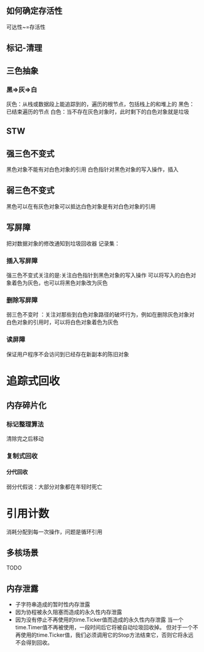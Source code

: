 

## 如何确定存活性
可达性~=存活性
## 标记-清理
## 三色抽象
### 黑=>灰=>白
灰色：从栈或数据段上能追踪到的，遍历的根节点，包括栈上的和堆上的
黑色：已结束遍历的节点
白色：当不存在灰色对象时，此时剩下的白色对象就是垃圾

## STW

## 强三色不变式
黑色对象不能有对白色对象的引用
白色指针对黑色对象的写入操作，插入
## 弱三色不变式
黑色可以在有灰色对象可以抵达白色对象是有对白色对象的引用


## 写屏障
把对数据对象的修改通知到垃圾回收器
记录集：
### 插入写屏障
强三色不变式关注的是:关注白色指针到黑色对象的写入操作
可以将写入的白色对象着色为灰色，也可以将黑色对象改为灰色
### 删除写屏障
弱三色不变时 ：关注对那些到白色对象路径的破坏行为，例如在删除灰色对象对白色对象的引用时，可以将白色对象着色为灰色
### 读屏障
保证用户程序不会访问到已经存在新副本的陈旧对象

# 追踪式回收
## 内存碎片化
### 标记整理算法
清除完之后移动
### 复制式回收
#### 分代回收
弱分代假说：大部分对象都在年轻时死亡

# 引用计数
消耗分配到每一次操作，问题是循环引用



## 多核场景
TODO

## 内存泄露

* 子字符串造成的暂时性内存泄露
* 因为协程被永久阻塞而造成的永久性内存泄露
* 因为没有停止不再使用的time.Ticker值而造成的永久性内存泄露
当一个time.Timer值不再被使用，一段时间后它将被自动垃圾回收掉。 但对于一个不再使用的time.Ticker值，我们必须调用它的Stop方法结束它，否则它将永远不会得到回收。
